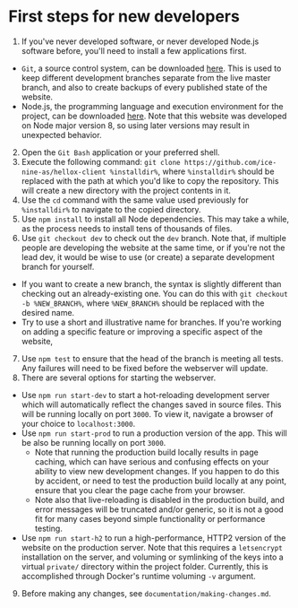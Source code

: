 # First steps for new developers

1. If you've never developed software, or never developed Node.js software before, you'll need to install a few applications first.
  * `Git`, a source control system, can be downloaded [here](https://git-scm.com). This is used to keep different development branches separate from the live master branch, and also to create backups of every published state of the website.
  * Node.js, the programming language and execution environment for the project, can be downloaded [here](https://nodejs.org/en/). Note that this website was developed on Node major version 8, so using later versions may result in unexpected behavior. 
2. Open the `Git Bash` application or your preferred shell.
3. Execute the following command: `git clone https://github.com/ice-nine-as/hellox-client %installdir%`, where `%installdir%` should be replaced with the path at which you'd like to copy the repository. This will create a new directory with the project contents in it.
4. Use the `cd` command with the same value used previously for `%installdir%` to navigate to the copied directory.
5. Use `npm install` to install all Node dependencies. This may take a while, as the process needs to install tens of thousands of files.
6. Use `git checkout dev` to check out the `dev` branch. Note that, if multiple people are developing the website at the same time, or if you're not the lead dev, it would be wise to use (or create) a separate development branch for yourself.
  * If you want to create a new branch, the syntax is slightly different than checking out an already-existing one.  You can do this with `git checkout -b %NEW_BRANCH%`, where `%NEW_BRANCH%` should be replaced with the desired name.
  * Try to use a short and illustrative name for branches. If you're working on adding a specific feature or improving a specific aspect of the website, 
7. Use `npm test` to ensure that the head of the branch is meeting all tests. Any failures will need to be fixed before the webserver will update.
8. There are several options for starting the webserver.
  * Use `npm run start-dev` to start a hot-reloading development server which will automatically reflect the changes saved in source files. This will be running locally on port `3000`. To view it, navigate a browser of your choice to `localhost:3000`.
  * Use `npm run start-prod` to run a production version of the app. This will be also be running locally on port `3000`.
    * Note that running the production build locally results in page caching, which can have serious and confusing effects on your ability to view new development changes. If you happen to do this by accident, or need to test the production build locally at any point, ensure that you clear the page cache from your browser.
    * Note also that live-reloading is disabled in the production build, and error messages will be truncated and/or generic, so it is not a good fit for many cases beyond simple functionality or performance testing.
  * Use `npm run start-h2` to run a high-performance, HTTP2 version of the website on the production server. Note that this requires a `letsencrypt` installation on the server, and voluming or symlinking of the keys into a virtual `private/` directory within the project folder. Currently, this is accomplished through Docker's runtime voluming `-v` argument.
9. Before making any changes, see `documentation/making-changes.md`.